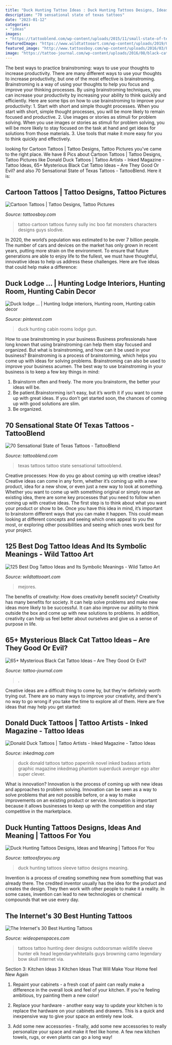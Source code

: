 ```yaml
---
title: "Duck Hunting Tattoo Ideas : Duck Hunting Tattoos Designs, Ideas And Meaning"
description: "70 sensational state of texas tattoos"
date: "2023-01-12"
categories:
- "ideas"
images:
- "https://tattooblend.com/wp-content/uploads/2015/11/small-state-of-texas-tattoo.jpg"
featuredImage: "https://www.wildtattooart.com/wp-content/uploads/2019/02/dog-tattoo-40-1024x1024.jpg"
featured_image: "http://www.tattoosboy.com/wp-content/uploads/2016/03/Funny-Cartoon-Tattoo-On-Back-Tb1101.jpg"
image: "https://tattoo-journal.com/wp-content/uploads/2016/08/black-cat-tattoo24-650x650.jpg"
---
```



The best ways to practice brainstroming: ways to use your thoughts to increase productivity.
There are many different ways to use your thoughts to increase productivity, but one of the most effective is brainstroming. Brainstroming is a way of using your thoughts to help you focus and improve your thinking processes. By using brainstroming techniques, you can increase your productivity by increasing your ability to think quickly and efficiently. Here are some tips on how to use brainstroming to improve your productivity: 1. Start with short and simple thought processes. When you start with short, simple thought processes, you will be more likely to remain focused and productive. 2. Use images or stories as stimuli for problem solving. When you use images or stories as stimuli for problem solving, you will be more likely to stay focused on the task at hand and get ideas for solutions from those materials. 3. Use tools that make it more easy for you to think quickly and effectively.

	

		
looking for Cartoon Tattoos | Tattoo Designs, Tattoo Pictures you've came to the right place. We have 8 Pics about Cartoon Tattoos | Tattoo Designs, Tattoo Pictures like Donald Duck Tattoos | Tattoo Artists - Inked Magazine - Tattoo Ideas, 65+ Mysterious Black Cat Tattoo Ideas – Are They Good Or Evil? and also 70 Sensational State of Texas Tattoos - TattooBlend. Here it is:
		
    
## Cartoon Tattoos | Tattoo Designs, Tattoo Pictures

<img loading=lazy src="http://www.tattoosboy.com/wp-content/uploads/2016/03/Funny-Cartoon-Tattoo-On-Back-Tb1101.jpg" onerror="this.onerror=null;this.src='https://tse2.mm.bing.net/th?id=OIP.W3RXqpOKz8SujNFIqm8NgwHaJ6&amp;pid=15.1';" alt="Cartoon Tattoos | Tattoo Designs, Tattoo Pictures">

_Source: tattoosboy.com_

>tattoo cartoon tattoos funny sully inc boo fat monsters characters designs guys slodive. 

	

In 2020, the world’s population was estimated to be over 7 billion people. The number of cars and devices on the market has only grown in recent years, putting more strain on the environment. To ensure that future generations are able to enjoy life to the fullest, we must have thoughtful, innovative ideas to help us address these challenges. Here are five ideas that could help make a difference: 

    
## Duck Lodge … | Hunting Lodge Interiors, Hunting Room, Hunting Cabin Decor

<img loading=lazy src="https://i.pinimg.com/736x/64/99/38/649938ed505b2b7b0e7401add6eb4bed--rustic-entry-gun-rooms.jpg" onerror="this.onerror=null;this.src='https://tse3.mm.bing.net/th?id=OIP.Ih-YanyimVSEeykIlPOPNgHaGI&amp;pid=15.1';" alt="Duck lodge … | Hunting lodge interiors, Hunting room, Hunting cabin decor">

_Source: pinterest.com_

>duck hunting cabin rooms lodge gun. 

	

How to use brainstroming in your business
Business professionals have long known that using brainstroming can help them stay focused and organized. But what is brainstroming, and how can it be used in your business? Brainstroming is a process of brainstorming, which helps you come up with ideas for solving problems. Brainstroming can also be used to improve your business acumen. 
The best way to use brainstroming in your business is to keep a few key things in mind: 
1) Brainstorm often and freely. The more you brainstorm, the better your ideas will be. 
2) Be patient.Brainstorming isn’t easy, but it’s worth it if you want to come up with great ideas. If you don’t get started soon, the chances of coming up with good solutions are slim. 
3) Be organized.

    
## 70 Sensational State Of Texas Tattoos - TattooBlend

<img loading=lazy src="https://tattooblend.com/wp-content/uploads/2015/11/small-state-of-texas-tattoo.jpg" onerror="this.onerror=null;this.src='https://tse4.mm.bing.net/th?id=OIP.TQRCltroD9LqDQMHwXl2gwHaJ3&amp;pid=15.1';" alt="70 Sensational State of Texas Tattoos - TattooBlend">

_Source: tattooblend.com_

>texas tattoos tattoo state sensational tattooblend. 

	

Creative processes: How do you go about coming up with creative ideas?
Creative ideas can come in any form, whether it’s coming up with a new product, idea for a new show, or even just a new way to look at something. Whether you want to come up with something original or simply reuse an existing idea, there are some key processes that you need to follow when coming up with creative ideas. 
The first step is to think about what you want your product or show to be. Once you have this idea in mind, it’s important to brainstorm different ways that you can make it happen. This could mean looking at different concepts and seeing which ones appeal to you the most, or exploring other possibilities and seeing which ones work best for your project.

    
## 125 Best Dog Tattoo Ideas And Its Symbolic Meanings - Wild Tattoo Art

<img loading=lazy src="https://www.wildtattooart.com/wp-content/uploads/2019/02/dog-tattoo-40-1024x1024.jpg" onerror="this.onerror=null;this.src='https://tse4.mm.bing.net/th?id=OIP.atAw8l6o-ErXhCgMiGiQwQHaHa&amp;pid=15.1';" alt="125 Best Dog Tattoo Ideas and Its Symbolic Meanings - Wild Tattoo Art">

_Source: wildtattooart.com_

>mejores. 

	

The benefits of creativity: How does creativity benefit society?
Creativity has many benefits for society. It can help solve problems and make new ideas more likely to be successful. It can also improve our ability to think outside the box and come up with new solutions to problems. In addition, creativity can help us feel better about ourselves and give us a sense of purpose in life.

    
## 65+ Mysterious Black Cat Tattoo Ideas – Are They Good Or Evil?

<img loading=lazy src="https://tattoo-journal.com/wp-content/uploads/2016/08/black-cat-tattoo24-650x650.jpg" onerror="this.onerror=null;this.src='https://tse4.mm.bing.net/th?id=OIP.nyPSpxcCRNbXZMlj0cMYZgHaHa&amp;pid=15.1';" alt="65+ Mysterious Black Cat Tattoo Ideas – Are They Good Or Evil?">

_Source: tattoo-journal.com_

>. 

	

Creative ideas are a difficult thing to come by, but they're definitely worth trying out. There are so many ways to improve your creativity, and there's no way to go wrong if you take the time to explore all of them. Here are five ideas that may help you get started: 

    
## Donald Duck Tattoos | Tattoo Artists - Inked Magazine - Tattoo Ideas

<img loading=lazy src="https://www.inkedmag.com/.image/t_share/MTU5MDMzMDM1MTU5MzgxNzg0/toddbaileytattoo.png" onerror="this.onerror=null;this.src='https://tse4.mm.bing.net/th?id=OIP.9O3_jv8klHYY1QlEUj40JAHaHX&amp;pid=15.1';" alt="Donald Duck Tattoos | Tattoo Artists - Inked Magazine - Tattoo Ideas">

_Source: inkedmag.com_

>duck donald tattoos tattoo paperinik novel inked badass artists graphic magazine inkedmag phantom superduck avenger ego alter super clever. 

	

What is innovation?
Innovation is the process of coming up with new ideas and approaches to problem solving. Innovation can be seen as a way to solve problems that are not possible before, or a way to make improvements on an existing product or service. Innovation is important because it allows businesses to keep up with the competition and stay competitive in the marketplace.

    
## Duck Hunting Tattoos Designs, Ideas And Meaning | Tattoos For You

<img loading=lazy src="https://www.tattoosforyou.org/wp-content/uploads/2016/02/Duck-Hunting-Sleeve-Tattoos-224x300.jpg" onerror="this.onerror=null;this.src='https://tse4.mm.bing.net/th?id=OIP.M4-QkXJd-RWuNfD1znz2FwAAAA&amp;pid=15.1';" alt="Duck Hunting Tattoos Designs, Ideas and Meaning | Tattoos For You">

_Source: tattoosforyou.org_

>duck hunting tattoos sleeve tattoo designs meaning. 

	

Invention is a process of creating something new from something that was already there. The credited inventor usually has the idea for the product and creates the design. They then work with other people to make it a reality. In some cases, invention can lead to new technologies or chemical compounds that we use every day.

    
## The Internet&#039;s 30 Best Hunting Tattoos

<img loading=lazy src="http://media-cache-ak0.pinimg.com/originals/13/66/b6/1366b689ba2158ddbefd65e1a1edb57a.jpg" onerror="this.onerror=null;this.src='https://tse2.mm.bing.net/th?id=OIP.m4Qy8aQYHmmBFPG_zufK1AHaJ4&amp;pid=15.1';" alt="The Internet&#039;s 30 Best Hunting Tattoos">

_Source: wideopenspaces.com_

>tattoos tattoo hunting deer designs outdoorsman wildlife sleeve hunter elk head legendarywhitetails guys browning camo legendary bow skull internet via. 

	

Section 3: Kitchen Ideas
3 Kitchen Ideas That Will Make Your Home feel New Again
1. Repaint your cabinets - a fresh coat of paint can really make a difference in the overall look and feel of your kitchen. If you're feeling ambitious, try painting them a new color!

2. Replace your hardware - another easy way to update your kitchen is to replace the hardware on your cabinets and drawers. This is a quick and inexpensive way to give your space an entirely new look.

3. Add some new accessories - finally, add some new accessories to really personalize your space and make it feel like home. A few new kitchen towels, rugs, or even plants can go a long way!

